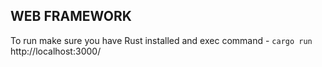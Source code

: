 ## WEB FRAMEWORK

To run make sure you have Rust installed and exec command - `cargo run`
http://localhost:3000/
